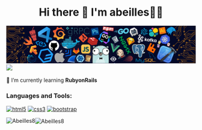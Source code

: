 <h1 align="center">Hi there 👋 I'm abeilles🐝🐝</h1>  

<div align="center"><img src="https://github.com/Abeilles8/Abeilles8/blob/main/icon/header_.png"></div>
<img src="https://komarev.com/ghpvc/?username=Abeilles8&color=blueviolet">

🌱 I’m currently learning **RubyonRails**  


<h3 align="left">Languages and Tools:</h3>
<p align="left">
  <a href="https://www.w3.org/html/" target="_blank"> <img src="https://devicons.github.io/devicon/devicon.git/icons/html5/html5-original-wordmark.svg" alt="html5" width="40" height="40"/></a>
  <a href="https://www.w3schools.com/css/" target="_blank"> <img src="https://devicons.github.io/devicon/devicon.git/icons/css3/css3-original-wordmark.svg" alt="css3" width="40" height="40"/></a>
  <a href="https://getbootstrap.jp" target="_blank"> <img src="https://devicons.github.io/devicon/devicon.git/icons/bootstrap/bootstrap-plain.svg" alt="bootstrap" width="50" height="50"/></a>
</p>

<img align="left" src="https://github-readme-stats.vercel.app/api/top-langs/?username=Abeilles8&layout=compact&theme=midnight-purple" alt="Abeilles8" />
<img align="center" src="https://github-readme-stats.vercel.app/api?username=Abeilles8&show_icons=true&theme=midnight-purple" alt="Abeilles8" />
